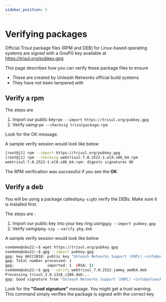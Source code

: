 ```yaml
---
sidebar_position: 5
---
```


# Verifying packages


Official Trisul package files (RPM and DEB) for Linux-based operating systems are signed with a GnuPG key available at https://trisul.org/pubkey.gpg

This page describes how you can verify these package files to ensure 

- These are created by Unleash Networks official build systems
- They have not been tampered with




## Verify a rpm

The steps are

1. Import our public key`rpm --import https://trisul.org/pubkey.gpg`
2. Verify using`rpm --checksig trisulpackage.rpm`

Look for the OK message.

A sample verify session would look like below

```bash
[root@j1] rpm --import https://trisul.org/pubkey.gpg
[root@j1] rpm --checksig webtrisul-7.0.2522-1.el8.x86_64.rpm
webtrisul-7.0.2522-1.el8.x86_64.rpm: digests signatures OK
```

The RPM verification was successful if you see the  **OK**

## Verify a deb

You will be using a package called`dpkg-sig`to verify the DEBs. Make sure it is installed first.

The steps are :

1. Import our public key into your key ring using`gpg --import pubkey.gpg`
2. Verify using`dpkg-sig --verify pkg.deb`

A sample verify session would look like below

```bash
nsmdemo@ubu22:~$ wget https://trisul.org/pubkey.gpg 
nsmdemo@ubu22:~$ gpg --import pubkey.gpg 
gpg: key A6CC1B18: public key "Unleash Networks Support (UNPL) <info@unleashnetworks.com>" imported
gpg: Total number processed: 1
gpg:               imported: 1  (RSA: 1)
nsmdemo@ubu22:~$ gpg --verify webtrisul_7.0.2522-jammy_amd64.deb 
Processing trisul_3.0.1316_i386.deb...
gpg: Good signature from "Unleash Networks Support (UNPL) <info@unleashnetworks.com>" [unknown]
```

Look for the **"Good signature"** message. You might get a trust warning. This command simply verifies the package is signed with the correct key.

